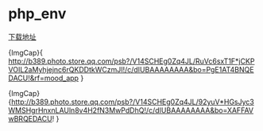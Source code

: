# php_env

[下载地址](https://share.weiyun.com/ffc3be37439c36681d097bc9ebf08e7e) 

![](){ImgCap}{
http://b389.photo.store.qq.com/psb?/V14SCHEg0Zq4JL/RuVc6sxT1F*jCKPVOIL2aMyhjejnc6rQKDDtkWCzmJI!/c/dIUBAAAAAAAA&bo=PgE1AT4BNQEDACU!&rf=mood_app
}

![](){ImgCap}{http://b389.photo.store.qq.com/psb?/V14SCHEg0Zq4JL/92yuV*HGsJyc3WMSHgrHnxnLAUln8v4H2fN3MwPdDhQ!/c/dIUBAAAAAAAA&bo=XAFFAVwBRQEDACU!
}
